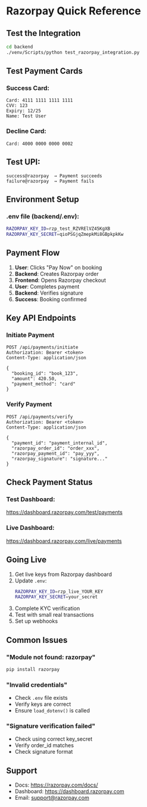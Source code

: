 # Razorpay Quick Reference

## Test the Integration
```bash
cd backend
./venv/Scripts/python test_razorpay_integration.py
```

## Test Payment Cards

### Success Card:
```
Card: 4111 1111 1111 1111
CVV: 123
Expiry: 12/25
Name: Test User
```

### Decline Card:
```
Card: 4000 0000 0000 0002
```

## Test UPI:
```
success@razorpay  → Payment succeeds
failure@razorpay  → Payment fails
```

## Environment Setup

### .env file (backend/.env):
```bash
RAZORPAY_KEY_ID=rzp_test_RZVRElVZ45KgXB
RAZORPAY_KEY_SECRET=qioPSGjqZmepkMi8GBpkpkKw
```

## Payment Flow

1. **User**: Clicks "Pay Now" on booking
2. **Backend**: Creates Razorpay order
3. **Frontend**: Opens Razorpay checkout
4. **User**: Completes payment
5. **Backend**: Verifies signature
6. **Success**: Booking confirmed

## Key API Endpoints

### Initiate Payment
```http
POST /api/payments/initiate
Authorization: Bearer <token>
Content-Type: application/json

{
  "booking_id": "book_123",
  "amount": 420.50,
  "payment_method": "card"
}
```

### Verify Payment
```http
POST /api/payments/verify
Authorization: Bearer <token>
Content-Type: application/json

{
  "payment_id": "payment_internal_id",
  "razorpay_order_id": "order_xxx",
  "razorpay_payment_id": "pay_yyy",
  "razorpay_signature": "signature..."
}
```

## Check Payment Status

### Test Dashboard:
https://dashboard.razorpay.com/test/payments

### Live Dashboard:
https://dashboard.razorpay.com/live/payments

## Going Live

1. Get live keys from Razorpay dashboard
2. Update `.env`:
   ```bash
   RAZORPAY_KEY_ID=rzp_live_YOUR_KEY
   RAZORPAY_KEY_SECRET=your_secret
   ```
3. Complete KYC verification
4. Test with small real transactions
5. Set up webhooks

## Common Issues

### "Module not found: razorpay"
```bash
pip install razorpay
```

### "Invalid credentials"
- Check `.env` file exists
- Verify keys are correct
- Ensure `load_dotenv()` is called

### "Signature verification failed"
- Check using correct key_secret
- Verify order_id matches
- Check signature format

## Support

- Docs: https://razorpay.com/docs/
- Dashboard: https://dashboard.razorpay.com
- Email: support@razorpay.com
